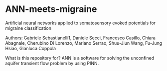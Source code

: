 # ANN-meets-migraine
Artificial neural networks applied to somatosensory evoked potentials for migraine classification

Authors: Gabriele Sebastianelli1, Daniele Secci, Francesco Casillo, Chiara Abagnale, Cherubino Di Lorenzo, Mariano Serrao, Shuu-Jiun Wang, Fu-Jung Hsiao, Gianluca Coppola

What is this repository for?
ANN is a software for solving the unconfined aquifer transient flow problem by using PINN.
